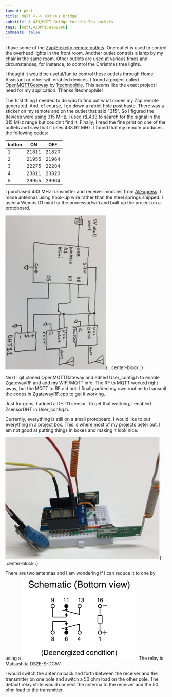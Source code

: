 ```yaml
---
layout: post
title: MQTT <--> 433 MHz Bridge
subtitle: A 433/MQTT Bridge for the Zap sockets
tags: [mqtt,433Mhz,esp8266]
comments: false
---
```


I have some of the [Zap/Etekcity remote outlets](https://www.etekcity.com/product/100068).
One outlet is used to control the overhead lights in the front room.
Another outlet controls a lamp by my chair in the same room.
Other outlets are used at various times and circumstances, for instance, to control the Christmas tree lights.

I thought it would be useful/fun to control these outlets through Home Assistant or other wifi enabled devices.
I found a project called [OpenMQTTGateway](https://github.com/1technophile/OpenMQTTGateway) by [1technophile](https://1technophile.blogspot.com/).
This seems like the exact project I need for my application. Thanks 1technophile!

The first thing I needed to do was to find out what codes my Zap remote generated.
And, of course, I go down a rabbit hole post haste.
There was a sticker on my remote and on the outlet that said "315".
So I figured the devices were using 315 MHz.
I used rtl_433 to search for the signal in the 315 MHz range but couldn't find it.
Finally, I read the fine print on one of the outlets and saw that it uses 433.92 MHz.
I found that my remote produces the following codes:  

| button | ON | OFF |
| ------ | ----- | ----- |
| 1 | 21811 | 21820 |
| 2 | 21955 | 21964 |
| 3 | 22275 | 22284 |
| 4 | 23811 | 23820 |
| 5 | 29955 | 29964 |

I purchased 433 MHz transmitter and receiver modules from [AliExpress](https://www.aliexpress.com/item/32859613401.html).
I made antennas using hook-up wire rather than the steel springs shipped.
I used a Wemos D1 mini for the processor/wifi and built up the project on a protoboard.

![mqtt 433 schematic](../img/mqtt_433_schematic.png){: .center-block :}

Next I git cloned OpenMQTTGateway and edited User_config.h to enable ZgatewayRF and add my WIFI/MQTT info.
The RF to MQTT worked right away, but the MQTT to RF did not.
I finally added my own routine to transmit the codes in ZgatewayRF.cpp to get it working.

Just for grins, I added a DHT11 sensor. To get that working, I enabled ZsensorDHT in User_config.h.

Currently, everything is still on a small protoboard.
I would like to put everything in a project box.
This is where most of my projects peter out.
I am not good at putting things in boxes and making it look nice.

![mqtt 433 bridge](../img/mqtt_433_bridge.png){: .center-block :}

There are two antennas and I am wondering if I can reduce it to one by using a ![DPDT relay](../img/relay.png). The relay is Matsushita DS2E-S-DC5V.

I would switch the antenna back and forth between the receiver and the transmitter on one pole and switch a 50 ohm load on the other pole.
The default relay state would connect the antenna to the receiver and the 50 ohm load to the transmitter.
